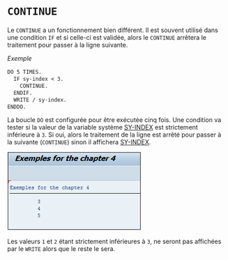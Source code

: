# **`CONTINUE`**

Le `CONTINUE` a un fonctionnement bien différent. Il est souvent utilisé dans une condition `IF` et si celle-ci est validée, alors le `CONTINUE` arrêtera le traitement pour passer à la ligne suivante.

_Exemple_

```JS
DO 5 TIMES.
  IF sy-index < 3.
    CONTINUE.
  ENDIF.
  WRITE / sy-index.
ENDDO.
```

La boucle `DO` est configurée pour être exécutée cinq fois. Une condition va tester si la valeur de la variable système [SY-INDEX](../99_Help/02_SY-SYSTEM.md) est strictement inférieure à `3`. Si oui, alors le traitement de la ligne est arrêté pour passer à la suivante (`CONTINUE`) sinon il affichera [SY-INDEX](../99_Help/02_SY-SYSTEM.md).

![](../99%20-%20Ressources/03_Boucles%20-%2004%20-%2001.png)

Les valeurs `1` et `2` étant strictement inférieures à `3`, ne seront pas affichées par le `WRITE` alors que le reste le sera.
